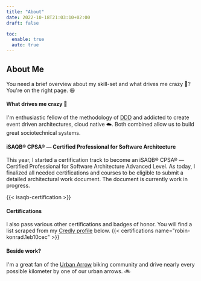 ```yaml
---
title: "About"
date: 2022-10-18T21:03:10+02:00
draft: false

toc:
  enable: true
  auto: true
---
```


## About Me

You need a brief overview about my skill-set and what drives me crazy :clown_face:? You're on the right page. :satisfied:

#### What drives me crazy :clown_face:
I'm enthusiastic fellow of the methodology of [DDD](https://github.com/ddd-crew) and addicted to create event driven architectures, cloud native :cloud:. Both combined allow us to build great sociotechnical systems.

#### iSAQB® CPSA® — Certified Professional for Software Architecture 
This year, I started a certification track to become an iSAQB® CPSA® — Certified Professional for Software Architecture Advanced Level. As today, I finalized all needed certifications and courses to be eligible to submit a detailed architectural work document. The document is currently work in progress.

{{< isaqb-certification >}}

#### Certifications
I also pass various other certifications and badges of honor. You will find a list scraped from my [Credly profile](https://www.credly.com/users/robin-konrad.1eb10cec/badges) below.
{{< certifications name="robin-konrad.1eb10cec" >}}

#### Beside work? 
I'm a great fan of the [Urban Arrow](https://urbanarrow.com/family-bikes/) biking community and drive nearly every possible kilometer by one of our urban arrows. :bike: 